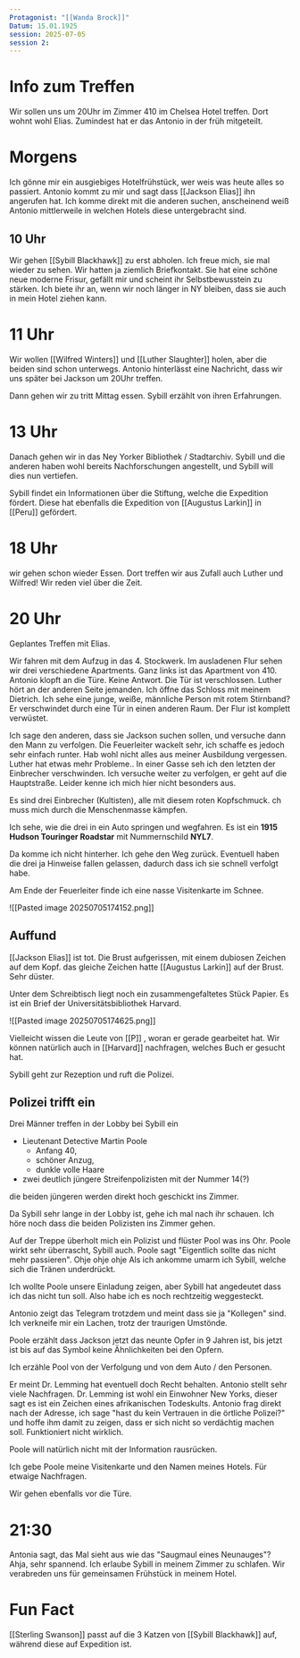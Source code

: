 ```yaml
---
Protagonist: "[[Wanda Brock]]"
Datum: 15.01.1925
session: 2025-07-05
session 2:
---
```

# Info zum Treffen
Wir sollen uns um 20Uhr im Zimmer 410 im Chelsea Hotel treffen. Dort wohnt wohl Elias. Zumindest hat er das Antonio in der früh mitgeteilt.

# Morgens
Ich gönne mir ein ausgiebiges Hotelfrühstück, wer weis was heute alles so passiert. Antonio kommt zu mir und sagt dass [[Jackson Elias]] ihn angerufen hat. Ich komme direkt mit die anderen suchen, anscheinend weiß Antonio mittlerweile in welchen Hotels diese untergebracht sind. 

## 10 Uhr
Wir gehen [[Sybill Blackhawk]] zu erst abholen. Ich freue mich, sie mal wieder zu sehen. Wir hatten ja ziemlich Briefkontakt. Sie hat eine schöne neue moderne Frisur, gefällt mir und scheint ihr Selbstbewusstein zu stärken. Ich biete ihr an, wenn wir noch länger in NY bleiben, dass sie auch in mein Hotel ziehen kann.

# 11 Uhr
Wir wollen [[Wilfred Winters]] und [[Luther Slaughter]] holen, aber die beiden sind schon unterwegs. Antonio hinterlässt eine Nachricht, dass wir uns später bei Jackson um 20Uhr treffen.


Dann gehen wir zu tritt Mittag essen. Sybill erzählt von ihren Erfahrungen. 

# 13 Uhr
Danach gehen wir in das Ney Yorker Bibliothek / Stadtarchiv. Sybill und die anderen haben wohl bereits Nachforschungen angestellt, und Sybill will dies nun vertiefen.


Sybill findet ein Informationen über die Stiftung, welche die Expedition fördert. Diese hat ebenfalls die Expedition von [[Augustus Larkin]] in [[Peru]] gefördert.

# 18 Uhr
wir gehen schon wieder Essen. Dort treffen wir aus Zufall auch Luther und Wilfred! Wir reden viel über die Zeit.


# 20 Uhr
Geplantes Treffen mit Elias. 

Wir fahren mit dem Aufzug in das 4. Stockwerk. Im ausladenen Flur sehen wir drei verschiedene Apartments. Ganz links ist das Apartment von 410. 
Antonio klopft an die Türe. Keine Antwort. Die Tür ist verschlossen. Luther hört an der anderen Seite jemanden. Ich öffne das Schloss mit meinem Dietrich. Ich sehe eine junge, weiße, männliche Person mit rotem Stirnband? Er verschwindet durch eine Tür in einen anderen Raum. 
Der Flur ist komplett verwüstet.

Ich sage den anderen, dass sie Jackson suchen sollen, und versuche dann den Mann zu verfolgen.
Die Feuerleiter wackelt sehr, ich schaffe es jedoch sehr einfach runter. Hab wohl nicht alles aus meiner Ausbildung vergessen. Luther hat etwas mehr Probleme.. In einer Gasse seh ich den letzten der Einbrecher verschwinden. Ich versuche weiter zu verfolgen, er geht auf die Hauptstraße. Leider kenne ich mich hier nicht besonders aus.

Es sind drei Einbrecher (Kultisten), alle mit diesem roten Kopfschmuck. ch muss mich durch die Menschenmasse kämpfen.

Ich sehe, wie die drei in ein Auto springen und wegfahren. Es ist ein **1915 Hudson Touringer  Roadstar** mit Nummernschild **NYL7**. 

Da komme ich nicht hinterher. Ich gehe den Weg zurück. Eventuell haben die drei ja Hinweise fallen gelassen, dadurch dass ich sie schnell verfolgt habe.

Am Ende der Feuerleiter finde ich eine nasse Visitenkarte im Schnee.

![[Pasted image 20250705174152.png]]

## Auffund

[[Jackson Elias]] ist tot. Die Brust aufgerissen, mit einem dubiosen Zeichen auf dem Kopf. das gleiche Zeichen hatte [[Augustus Larkin]] auf der Brust. Sehr düster.

Unter dem Schreibtisch liegt noch ein zusammengefaltetes Stück Papier. Es ist ein Brief der Universitätsbibliothek Harvard.

![[Pasted image 20250705174625.png]]


Vielleicht wissen die Leute von [[P]] , woran er gerade gearbeitet hat. Wir können  natürlich auch in [[Harvard]] nachfragen, welches Buch er gesucht hat.

Sybill geht zur Rezeption und ruft die Polizei.


## Polizei trifft ein
Drei Männer treffen in der Lobby bei Sybill ein
- Lieutenant Detective Martin Poole
	- Anfang 40,
	- schöner Anzug,
	- dunkle volle Haare
- zwei deutlich jüngere Streifenpolizisten mit der Nummer 14(?)

die beiden jüngeren werden direkt hoch geschickt ins Zimmer.


Da Sybill sehr lange in der Lobby ist, gehe ich mal nach ihr schauen. Ich höre noch dass die beiden Polizisten ins Zimmer gehen.

Auf der Treppe überholt mich ein Polizist und flüster Pool was ins Ohr. Poole wirkt sehr überrascht, Sybill auch.
Poole sagt "Eigentlich sollte das nicht mehr passieren". Ohje ohje ohje
Als ich ankomme umarm ich Sybill, welche sich die Tränen underdrückt.




Ich wollte Poole unsere Einladung zeigen, aber Sybill hat angedeutet dass ich das nicht tun soll. Also habe ich es noch rechtzeitig weggesteckt.

Antonio zeigt das Telegram trotzdem und meint dass sie ja "Kollegen" sind. Ich verkneife mir ein Lachen, trotz der traurigen Umstönde.

Poole erzählt dass Jackson jetzt das neunte Opfer in 9 Jahren ist, bis jetzt ist bis auf das Symbol keine Ähnlichkeiten bei den Opfern.

Ich erzähle Pool von der Verfolgung und von dem Auto / den Personen.

Er meint Dr. Lemming hat eventuell doch Recht behalten. Antonio stellt sehr viele Nachfragen.
Dr. Lemming ist wohl ein Einwohner New Yorks, dieser sagt es ist ein Zeichen eines afrikanischen Todeskults.
Antonio frag direkt nach der Adresse, ich sage "hast du kein Vertrauen in die örtliche Polizei?" und hoffe ihm damit zu zeigen, dass er sich nicht so verdächtig machen soll. Funktioniert nicht wirklich.

Poole will natürlich nicht mit der Information rausrücken.

Ich gebe Poole meine Visitenkarte und den Namen meines Hotels. Für etwaige Nachfragen.

Wir gehen ebenfalls vor die Türe.

# 21:30

Antonia sagt, das Mal sieht aus wie das "Saugmaul eines Neunauges"? Ahja, sehr spannend.
Ich erlaube Sybill in meinem Zimmer zu schlafen.
Wir verabreden uns für gemeinsamen Frühstück in meinem Hotel.


# Fun Fact

[[Sterling Swanson]] passt auf die 3 Katzen von [[Sybill Blackhawk]] auf, während diese auf Expedition ist.
